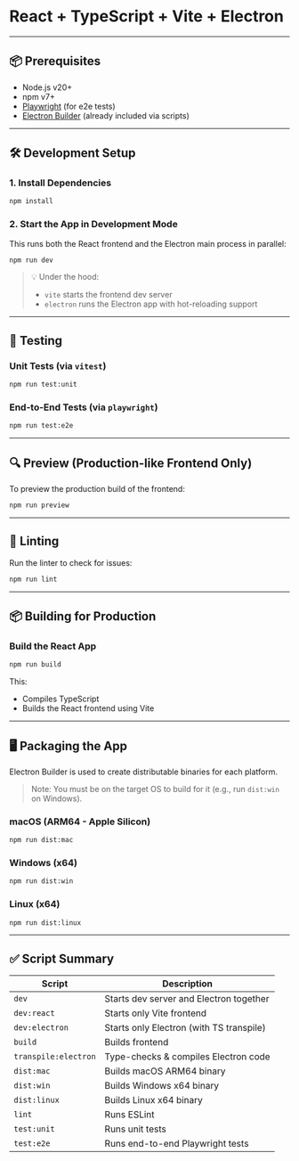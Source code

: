 # React + TypeScript + Vite + Electron

---

## 📦 Prerequisites

- Node.js v20+
- npm v7+
- [Playwright](https://playwright.dev/docs/intro) (for e2e tests)
- [Electron Builder](https://www.electron.build/) (already included via scripts)

---

## 🛠️ Development Setup

### 1. Install Dependencies
```bash
npm install
```

### 2. Start the App in Development Mode
This runs both the React frontend and the Electron main process in parallel:

```bash
npm run dev
```

> 💡 Under the hood:
> - `vite` starts the frontend dev server
> - `electron` runs the Electron app with hot-reloading support

---

## 🧪 Testing

### Unit Tests (via `vitest`)
```bash
npm run test:unit
```

### End-to-End Tests (via `playwright`)
```bash
npm run test:e2e
```

---

## 🔍 Preview (Production-like Frontend Only)

To preview the production build of the frontend:
```bash
npm run preview
```

---

## 🧹 Linting

Run the linter to check for issues:
```bash
npm run lint
```

---

## 📦 Building for Production

### Build the React App
```bash
npm run build
```

This:
- Compiles TypeScript
- Builds the React frontend using Vite

---

## 🖥️ Packaging the App

Electron Builder is used to create distributable binaries for each platform.

> Note: You must be on the target OS to build for it (e.g., run `dist:win` on Windows).

### macOS (ARM64 - Apple Silicon)
```bash
npm run dist:mac
```

### Windows (x64)
```bash
npm run dist:win
```

### Linux (x64)
```bash
npm run dist:linux
```

---

## ✅ Script Summary

| Script                | Description                             |
|-----------------------|-----------------------------------------|
| `dev`                | Starts dev server and Electron together |
| `dev:react`          | Starts only Vite frontend               |
| `dev:electron`       | Starts only Electron (with TS transpile)|
| `build`              | Builds frontend                         |
| `transpile:electron` | Type-checks & compiles Electron code    |
| `dist:mac`           | Builds macOS ARM64 binary               |
| `dist:win`           | Builds Windows x64 binary               |
| `dist:linux`         | Builds Linux x64 binary                 |
| `lint`               | Runs ESLint                             |
| `test:unit`          | Runs unit tests                         |
| `test:e2e`           | Runs end-to-end Playwright tests        |
